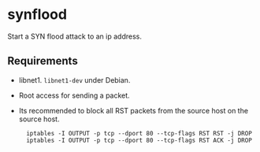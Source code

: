 # synflood
Start a SYN flood attack to an ip address.

## Requirements
- libnet1. `libnet1-dev` under Debian.
- Root access for sending a packet.
- Its recommended to block all RST packets from the source host on the source host.

		iptables -I OUTPUT -p tcp --dport 80 --tcp-flags RST RST -j DROP
		iptables -I OUTPUT -p tcp --dport 80 --tcp-flags RST ACK -j DROP
